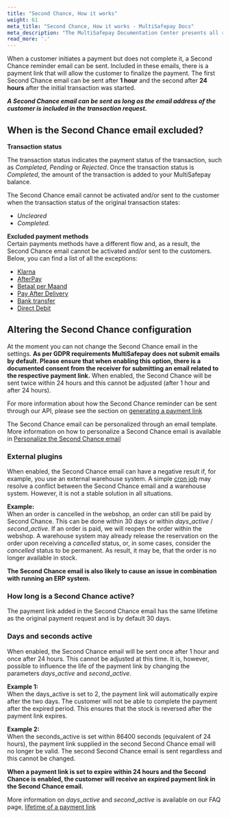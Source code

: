 ```yaml
---
title: "Second Chance, How it works"
weight: 61
meta_title: "Second Chance, How it works - MultiSafepay Docs"
meta_description: "The MultiSafepay Documentation Center presents all relevant information about our Plugins and API. You can also find support pages for payment methods, tools and general questions as well as the contact details of our Support and Integration Teams."
read_more: '.'
---
```

When a customer initiates a payment but does not complete it, a Second Chance reminder email can be sent. Included in these emails, there is a payment link that will allow the customer to finalize the payment. The first Second Chance email can be sent after **1 hour** and the second after **24 hours** after the initial transaction was started.

_**A Second Chance email can be sent as long as the email address of the customer is included in the transaction request.**_

## When is the Second Chance email excluded?

**Transaction status**         

The transaction status indicates the payment status of the transaction, such as _Completed_, _Pending_ or _Rejected_. Once the transaction status is _Completed_, the amount of the transaction is added to your MultiSafepay balance.

The Second Chance email cannot be activated and/or sent to the customer when the transaction status of the original transaction states:

* _Uncleared_
* _Completed_.

**Excluded payment methods**      
Certain payments methods have a different flow and, as a result, the Second Chance email cannot be activated and/or sent to the customers. Below, you can find a list of all the exceptions:

* [Klarna](/payment-methods/billing-suite/klarna)
* [AfterPay](/payment-methods/billing-suite/afterpay)
* [Betaal per Maand](/payment-methods/billing-suite/betaalpermaand)
* [Pay After Delivery](/payment-methods/billing-suite/pay-after-delivery)
* [Bank transfer](/payment-methods/banks/bank-transfer)
* [Direct Debit](/payment-methods/banks/sepa-direct-debit/)

## Altering the Second Chance configuration
At the moment you can not change the Second Chance email in the settings. __As per GDPR requirements MultiSafepay does not submit emails by default. Please ensure that when enabling this option, there is a documented consent from the receiver for submitting an email related to the respective payment link.__ When enabled, the Second Chance will be sent twice within 24 hours and this cannot be adjusted (after 1 hour and after 24 hours).

For more information about how the Second Chance reminder can be sent through our API, please see the section on [generating a payment link](https://docs.multisafepay.com/api/#generating-a-payment-link)

The Second Chance email can be personalized through an email template. More information on how to personalize a Second Chance email is available in [Personalize the Second Chance email](/tools/second-chance/how-to-personalize-the-second-chance-e-mail)

### External plugins 
When enabled, the Second Chance email can have a negative result if, for example, you use an external warehouse system. A simple [cron job](/faq/general/glossary/#cron) may resolve a conflict between the Second Chance email and a warehouse system. However, it is not a stable solution in all situations. 

**Example:**        
When an order is cancelled in the webshop, an order can still be paid by Second Chance. This can be done within 30 days or within _days_\__active_ / _second_\__active_. If an order is paid, we will reopen the order within the webshop. A warehouse system may already release the reservation on the order upon receiving a _cancelled_ status, or, in some cases, consider the _cancelled_ status to be permanent. As result, it may be, that the order is no longer available in stock. 

**The Second Chance email is also likely to cause an issue in combination with running an ERP system.** 

### How long is a Second Chance active?
The payment link added in the Second Chance email has the same lifetime as the original payment request and is by default 30 days. 


### Days and seconds active
When enabled, the Second Chance email will be sent once after 1 hour and once after 24 hours. This cannot be adjusted at this time. It is, however, possible to influence the life of the payment link by changing the parameters _days_\__active_ and _second_\__active_. 

**Example 1:**      
When the days_active is set to 2, the payment link will automatically expire after the two days. The customer will not be able to complete the payment after the expired period. This ensures that the stock is reversed after the payment link expires.

**Example 2:**    
When the seconds_active is set within 86400 seconds (equivalent of 24 hours), the payment link supplied in the second Second Chance email will no longer be valid. The second Second Chance email is sent regardless and this cannot be changed. 

**When a payment link is set to expire within 24 hours and the Second Chance is enabled, the customer will receive an expired payment link in the Second Chance email.** 

More information on _days_\__active_ and _second_\__active_ is available on our FAQ page, [lifetime of a payment link](/faq/api/lifetime-of-a-payment-link)
